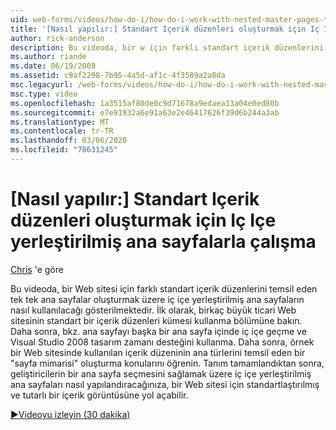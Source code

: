 ```yaml
---
uid: web-forms/videos/how-do-i/how-do-i-work-with-nested-master-pages-to-create-standard-content-layouts
title: '[Nasıl yapılır:] Standart Içerik düzenleri oluşturmak için Iç Içe yerleştirilmiş ana sayfalarla çalışma | Microsoft Docs'
author: rick-anderson
description: Bu videoda, bir w için farklı standart içerik düzenlerini temsil eden tek tek ana sayfalar oluşturmak üzere iç içe yerleştirilmiş ana sayfaların nasıl kullanılacağı gösterilmektedir.
ms.author: riande
ms.date: 06/19/2008
ms.assetid: c9af2298-7b95-4a5d-af1c-4f3589a2a8da
msc.legacyurl: /web-forms/videos/how-do-i/how-do-i-work-with-nested-master-pages-to-create-standard-content-layouts
msc.type: video
ms.openlocfilehash: 1a3515af80de0c9d71678a9edaea13a04e0ed80b
ms.sourcegitcommit: e7e91932a6e91a63e2e46417626f39d6b244a3ab
ms.translationtype: MT
ms.contentlocale: tr-TR
ms.lasthandoff: 03/06/2020
ms.locfileid: "78631245"
---
```

# <a name="how-do-i-work-with-nested-master-pages-to-create-standard-content-layouts"></a>[Nasıl yapılır:] Standart Içerik düzenleri oluşturmak için Iç Içe yerleştirilmiş ana sayfalarla çalışma

[Chris](https://twitter.com/chrispels) 'e göre

Bu videoda, bir Web sitesi için farklı standart içerik düzenlerini temsil eden tek tek ana sayfalar oluşturmak üzere iç içe yerleştirilmiş ana sayfaların nasıl kullanılacağı gösterilmektedir. İlk olarak, birkaç büyük ticari Web sitesinin standart bir içerik düzenleri kümesi kullanma bölümüne bakın. Daha sonra, bkz. ana sayfayı başka bir ana sayfa içinde iç içe geçme ve Visual Studio 2008 tasarım zamanı desteğini kullanma. Daha sonra, örnek bir Web sitesinde kullanılan içerik düzeninin ana türlerini temsil eden bir "sayfa mimarisi" oluşturma konularını öğrenin. Tanım tamamlandıktan sonra, geliştiricilerin bir ana sayfa seçmesini sağlamak üzere iç içe yerleştirilmiş ana sayfaları nasıl yapılandıracağınıza, bir Web sitesi için standartlaştırılmış ve tutarlı bir içerik görüntüsüne yol açabilir.

[&#9654;Videoyu izleyin (30 dakika)](https://channel9.msdn.com/Blogs/ASP-NET-Site-Videos/how-do-i-work-with-nested-master-pages-to-create-standard-content-layouts)
